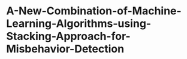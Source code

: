 # A-New-Combination-of-Machine-Learning-Algorithms-using-Stacking-Approach-for-Misbehavior-Detection